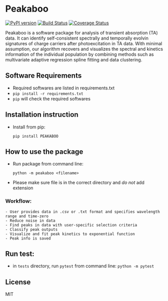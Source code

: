 # Peakaboo

[![PyPI version](https://badge.fury.io/py/PEAKABOO.svg)](https://badge.fury.io/py/PEAKABOO)
[![Build Status](https://travis-ci.org/liud16/peakaboo.png?branch=master)](https://travis-ci.org/liud16/peakaboo)
[![Coverage Status](https://coveralls.io/repos/github/liud16/peakaboo/badge.svg?branch=master)](https://coveralls.io/github/liud16/peakaboo?branch=master)

Peakaboo is a software package for analysis of transient absorption (TA) data. It can identify self-consistent spectrally and temporally evolvin signatures of charge carriers after photoexcitation in TA data. With minimal assumption, our algorithm recovers and visualizes the spectral and kinetics information of the individual population by combining methods such as multivariate adaptive regression spline fitting and data clustering.



## Software Requirements

- Required softwares are listed in requirements.txt
- ```pip install -r requirements.txt```
- ```pip``` will check the required softwares



## Installation instruction

- Install from pip:
    
    ```pip install PEAKABOO```


## How to use the package

- Run package from command line:

    ``python -m peakaboo <filename>``

- Please make sure file is in the correct directory and *do not* add extension


### Workflow:

    - User provides data in .csv or .txt format and specifies wavelength range and time-zero
    - Reduce noise in data
    - Find peaks in data with user-specific selection criteria
    - Classify peak outputs
    - Visualize and fit peak kinetics to exponential function
    - Peak info is saved


## Run test:

- in ``tests`` directory, run ``pytest`` from command line:
    ``python -m pytest``


## License

MIT
